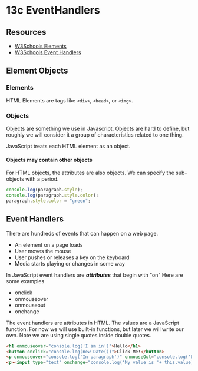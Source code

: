 # 13c EventHandlers

## Resources

* [W3Schools Elements](https://www.w3schools.com/jsref/dom_obj_all.asp)
* [W3Schools Event Handlers](https://www.w3schools.com/js/js_events.asp)

## Element Objects

### Elements

HTML Elements are tags like ```<div>```, ```<head>```, or ```<img>```.

### Objects

Objects are something we use in Javascript.  Objects are hard to define, but roughly we will consider it a group of characteristics related to one thing.

JavaScript treats each HTML element as an object.

#### Objects may contain other objects

For HTML objects, the attributes are also objects.  We can specify the sub-objects with a period.

```javascript
console.log(paragraph.style);
console.log(paragraph.style.color);
paragraph.style.color = "green";
```

## Event Handlers

There are hundreds of events that can happen on a web page.

* An element on a page loads
* User moves the mouse
* User pushes or releases a key on the keyboard
* Media starts playing or changes in some way

In JavaScript event handlers are ***attributes*** that begin with "on"  Here are some examples

* onclick
* onmouseover
* onmouseout
* onchange

The event handlers are attributes in HTML.  The values are a JavaScript function.  For now we will use built-in functions, but later we will write our own.  Note we are using single quotes inside double quotes.

```html
<h1 onmouseover="console.log('I am in')">Hello</h1>
<button onclick="console.log(new Date())">Click Me!</button>
<p onmouseover="console.log('In paragraph')" onmouseOut="console.log('Leaving Paragraph')">This is a paragraph</p>
<p><input type="text" onchange="console.log('My value is '+ this.value)"></p>
```
